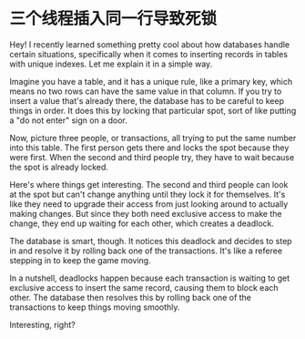 # 三个线程插入同一行导致死锁

Hey! I recently learned something pretty cool about how databases handle certain situations, specifically when it comes to inserting records in tables with unique indexes. Let me explain it in a simple way.

Imagine you have a table, and it has a unique rule, like a primary key, which means no two rows can have the same value in that column. If you try to insert a value that's already there, the database has to be careful to keep things in order. It does this by locking that particular spot, sort of like putting a "do not enter" sign on a door.

Now, picture three people, or transactions, all trying to put the same number into this table. The first person gets there and locks the spot because they were first. When the second and third people try, they have to wait because the spot is already locked.

Here's where things get interesting. The second and third people can look at the spot but can't change anything until they lock it for themselves. It's like they need to upgrade their access from just looking around to actually making changes. But since they both need exclusive access to make the change, they end up waiting for each other, which creates a deadlock.

The database is smart, though. It notices this deadlock and decides to step in and resolve it by rolling back one of the transactions. It's like a referee stepping in to keep the game moving.

In a nutshell, deadlocks happen because each transaction is waiting to get exclusive access to insert the same record, causing them to block each other. The database then resolves this by rolling back one of the transactions to keep things moving smoothly.

Interesting, right?